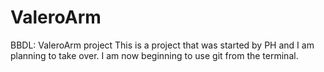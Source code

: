 # ValeroArm
BBDL: ValeroArm project
This is a project that was started by PH and I am planning to take over. 
I am now beginning to use git from the terminal.